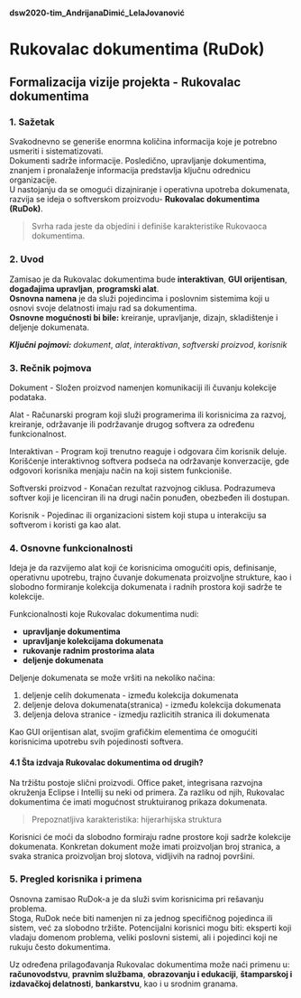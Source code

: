 #### dsw2020-tim_AndrijanaDimić_LelaJovanović

# **Rukovalac dokumentima (RuDok)**

## Formalizacija vizije projekta - Rukovalac dokumentima 
### 1. Sažetak
Svakodnevno se generiše enormna količina informacija koje je potrebno usmeriti i sistematizovati.   
Dokumenti sadrže informacije. 
Posledično, upravljanje dokumentima, znanjem i pronalaženje informacija predstavlja ključnu odrednicu organizacije.   
U nastojanju da se omogući dizajniranje i operativna upotreba dokumenata, razvija se ideja o softverskom proizvodu- **Rukovalac dokumentima (RuDok)**. 
> Svrha rada jeste da objedini i definiše karakteristike Rukovaoca dokumentima.

### 2. Uvod
Zamisao je da Rukovalac dokumentima bude **interaktivan**, **GUI orijentisan**, **događajima upravljan**, **programski alat**.   
**Osnovna namena** je da služi pojedincima i poslovnim sistemima koji u osnovi svoje delatnosti imaju rad sa dokumentima.     
**Osnovne mogućnosti bi bile:** kreiranje, upravljanje, dizajn, skladištenje i deljenje dokumenata.

***Ključni pojmovi:***  _dokument_, _alat_, _interaktivan_, _softverski proizvod_, _korisnik_

### 3. Rečnik pojmova

Dokument - Složen proizvod namenjen komunikaciji ili čuvanju kolekcije podataka.

Alat - Računarski program koji služi programerima ili korisnicima za razvoj, kreiranje, održavanje ili podržavanje drugog softvera za određenu funkcionalnost.

Interaktivan - Program koji trenutno reaguje i odgovara čim korisnik deluje. Korišćenje interaktivnog softvera podseća na održavanje konverzacije, gde odgovori korisnika menjaju način na koji sistem funkcioniše.

Softverski proizvod - Konačan rezultat razvojnog ciklusa. Podrazumeva softver koji je licenciran ili na drugi način ponuđen, obezbeđen ili dostupan.

Korisnik - Pojedinac ili organizacioni sistem koji stupa u interakciju sa softverom i koristi ga kao alat.

### 4. Osnovne funkcionalnosti

Ideja je da razvijemo alat koji će korisnicima omogućiti opis, definisanje, operativnu upotrebu, trajno čuvanje dokumenata proizvoljne strukture, kao i slobodno formiranje kolekcija dokumenata i radnih prostora koji sadrže te kolekcije.

Funkcionalnosti koje Rukovalac dokumentima nudi:
* **upravljanje dokumentima**  
* **upravljanje kolekcijama dokumenata**
* **rukovanje radnim prostorima alata**
* **deljenje dokumenata**

Deljenje dokumenata se može vršiti na nekoliko načina:
1.  deljenje celih dokumenata - između kolekcija dokumenata
2.  deljenje delova dokumenata(stranica) - između kolekcija dokumenata
3.  deljenja delova stranice - izmedju razlicitih stranica ili dokumenata

Kao GUI orijentisan alat, svojim grafičkim elementima će omogućiti korisnicima upotrebu svih pojedinosti softvera.

#### 4.1 Šta izdvaja Rukovalac dokumentima od drugih?

Na tržištu postoje slični proizvodi. Office paket, integrisana razvojna okruženja Eclipse i Intellij su neki od primera. Za razliku od njih, Rukovalac dokumentima će imati mogućnost struktuiranog prikaza dokumenata.
> Prepoznatljiva karakteristika: hijerarhijska struktura

Korisnici će moći da slobodno formiraju radne prostore koji sadrže kolekcije dokumenata. Konkretan dokument može imati proizvoljan broj stranica, a svaka stranica proizvoljan broj slotova, vidljivih na radnoj površini. 


### 5. Pregled korisnika i primena

Osnovna zamisao RuDok-a je da služi svim korisnicima pri rešavanju problema.  
Stoga, RuDok neće biti namenjen ni za jednog specifičnog pojedinca ili sistem, već za slobodno tržište.
Potencijalni korisnici mogu biti: eksperti koji vladaju domenom problema, veliki poslovni sistemi, ali i pojedinci koji ne rukuju često dokumentima.

Uz određena prilagođavanja Rukovalac dokumentima može naći primenu u: **računovodstvu**,  **pravnim službama**, **obrazovanju i edukaciji**, **štamparskoj i izdavačkoj delatnosti**, **bankarstvu**, kao i u srodnim granama.

